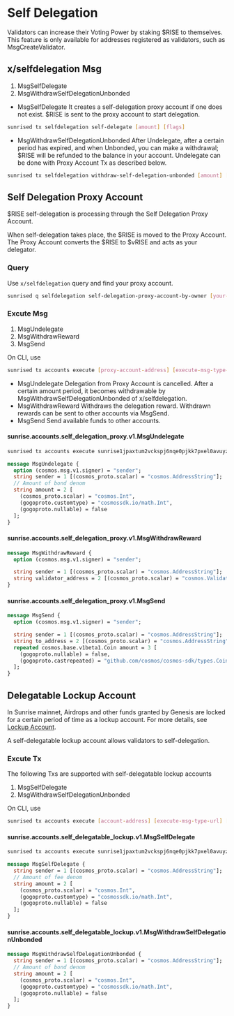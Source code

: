# Self Delegation

Validators can increase their Voting Power by staking &#36;RISE to themselves. This feature is only available for addresses registered as validators, such as MsgCreateValidator.

## x/selfdelegation Msg

1. MsgSelfDelegate
1. MsgWithdrawSelfDelegationUnbonded

- MsgSelfDelegate
It creates a self-delegation proxy account if one does not exist. &#36;RISE is sent to the proxy account to start delegation.

```bash
sunrised tx selfdelegation self-delegate [amount] [flags]
```

- MsgWithdrawSelfDelegationUnbonded
After Undelegate, after a certain period has expired, and when Unbonded, you can make a withdrawal; &#36;RISE will be refunded to the balance in your account.
Undelegate can be done with Proxy Account Tx as described below.

```bash
sunrised tx selfdelegation withdraw-self-delegation-unbonded [amount] [flags]
```

## Self Delegation Proxy Account

&#36;RISE self-delegation is processing through the Self Delegation Proxy Account.

When self-delegation takes place, the &#36;RISE is moved to the Proxy Account. The Proxy Account converts the &#36;RISE to &#36;vRISE and acts as your delegator.

### Query

Use `x/selfdelegation` query and find your proxy account.

```bash
sunrised q selfdelegation self-delegation-proxy-account-by-owner [your-address]
```

### Excute Msg

1. MsgUndelegate
1. MsgWithdrawReward
1. MsgSend

On CLI, use

```bash
sunrised tx accounts execute [proxy-account-address] [execute-msg-type-url] [json-message] [flags]
```

- MsgUndelegate
Delegation from Proxy Account is cancelled. After a certain amount period, it becomes withdrawable by MsgWithdrawSelfDelegationUnbonded of x/selfdelegation.
- MsgWithdrawReward
Withdraws the delegation reward. Withdrawn rewards can be sent to other accounts via MsgSend.
- MsgSend
Send available funds to other accounts.

#### sunrise.accounts.self_delegation_proxy.v1.MsgUndelegate

```bash
sunrised tx accounts execute sunrise1jpaxtum2vckspj6nqe0pjkk7pxel0avuyz8dehpe87qxk5w0yc5s4qtzul sunrise.accounts.self_delegation_proxy.v1.MsgUndelegate "{\"amount\":\"4000\"}"
```

```protobuf
message MsgUndelegate {
  option (cosmos.msg.v1.signer) = "sender";
  string sender = 1 [(cosmos_proto.scalar) = "cosmos.AddressString"];
  // Amount of bond denom
  string amount = 2 [
    (cosmos_proto.scalar) = "cosmos.Int",
    (gogoproto.customtype) = "cosmossdk.io/math.Int",
    (gogoproto.nullable) = false
  ];
}
```

#### sunrise.accounts.self_delegation_proxy.v1.MsgWithdrawReward

```protobuf
message MsgWithdrawReward {
  option (cosmos.msg.v1.signer) = "sender";

  string sender = 1 [(cosmos_proto.scalar) = "cosmos.AddressString"];
  string validator_address = 2 [(cosmos_proto.scalar) = "cosmos.ValidatorAddressString"];
}
```

#### sunrise.accounts.self_delegation_proxy.v1.MsgSend

```protobuf
message MsgSend {
  option (cosmos.msg.v1.signer) = "sender";

  string sender = 1 [(cosmos_proto.scalar) = "cosmos.AddressString"];
  string to_address = 2 [(cosmos_proto.scalar) = "cosmos.AddressString"];
  repeated cosmos.base.v1beta1.Coin amount = 3 [
    (gogoproto.nullable) = false,
    (gogoproto.castrepeated) = "github.com/cosmos/cosmos-sdk/types.Coins"
  ];
}
```

## Delegatable Lockup Account

In Sunrise mainnet, Airdrops and other funds granted by Genesis are locked for a certain period of time as a lockup account.
For more details, see [Lockup Account](../../learn/sunrise/lockup-account.md).

A self-delegatable lockup account allows validators to self-delegation.

### Excute Tx

The following Txs are supported with self-delegatable lockup accounts

1. MsgSelfDelegate
1. MsgWithdrawSelfDelegationUnbonded

On CLI, use

```bash
sunrised tx accounts execute [account-address] [execute-msg-type-url] [json-message] [flags]
```

#### sunrise.accounts.self_delegatable_lockup.v1.MsgSelfDelegate

```bash
sunrised tx accounts execute sunrise1jpaxtum2vckspj6nqe0pjkk7pxel0avuyz8dehpe87qxk5w0yc5s4qtzul sunrise.accounts.self_delegatable_lockup.v1.MsgSelfDelegate "{\"amount\":\"4000\"}"
```

```protobuf
message MsgSelfDelegate {
  string sender = 1 [(cosmos_proto.scalar) = "cosmos.AddressString"];
  // Amount of fee denom
  string amount = 2 [
    (cosmos_proto.scalar) = "cosmos.Int",
    (gogoproto.customtype) = "cosmossdk.io/math.Int",
    (gogoproto.nullable) = false
  ];
}
```

#### sunrise.accounts.self_delegatable_lockup.v1.MsgWithdrawSelfDelegationUnbonded

```protobuf
message MsgWithdrawSelfDelegationUnbonded {
  string sender = 1 [(cosmos_proto.scalar) = "cosmos.AddressString"];
  // Amount of bond denom
  string amount = 2 [
    (cosmos_proto.scalar) = "cosmos.Int",
    (gogoproto.customtype) = "cosmossdk.io/math.Int",
    (gogoproto.nullable) = false
  ];
}
```
